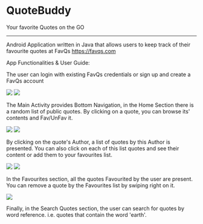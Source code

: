 # QuoteBuddy
Your favorite Quotes on the GO

---
Android Application written in Java that allows users to keep track of their favourite quotes at FavQs 
https://favqs.com

App Functionalities & User Guide:

The user can login with existing FavQs credentials or sign up and create a FavQs account

![](images/Screenshot_2019-11-12-17-51-33-702com.nikoarap.favqsapp.png)
![](images/Screenshot_2019-11-12-17-51-37-288_com.nikoarap.favqsapp.png)

 
The Main Activity provides Bottom Navigation, in the Home Section there is a random list of public quotes.
By clicking on a quote, you can browse its' contents and Fav/UnFav it.

![](images/Screenshot_2019-11-12-17-51-57-114_com.nikoarap.favqsapp.png)
![](images/Screenshot_2019-11-12-17-53-03-744_com.nikoarap.favqsapp.png)


By clicking on the quote's Author, a list of quotes by this Author is presented.
You can also click on each of this list quotes and see their content or add them to your favourites list.

![](images/Screenshot_2019-11-12-17-53-10-867_com.nikoarap.favqsapp.png)
![](images/Screenshot_2019-11-12-17-53-32-504_com.nikoarap.favqsapp.png)


In the Favourites section, all the quotes Favourited by the user are present.
You can remove a quote by the Favourites list by swiping right on it.

![](images/Screenshot_2019-11-12-17-54-54-579_com.nikoarap.favqsapp.png)

Finally, in the Search Quotes section, the user can search for quotes by word reference. i.e. quotes that contain the word 'earth'.
